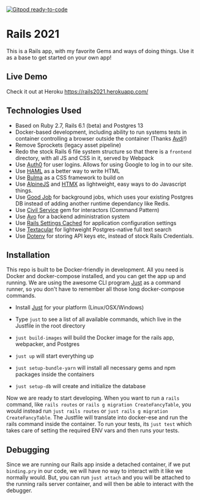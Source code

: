 [![Gitpod ready-to-code](https://img.shields.io/badge/Gitpod-ready--to--code-blue?logo=gitpod)](https://gitpod.io/#https://github.com/johnthethird/Rails2021)

# Rails 2021

This is a Rails app, with my favorite Gems and ways of doing things. Use it as a base to get started on your own app!

## Live Demo

Check it out at Heroku https://rails2021.herokuapp.com/

## Technologies Used

- Based on Ruby 2.7, Rails 6.1 (beta) and Postgres 13
- Docker-based development, including ability to run systems tests in container controlling a browser outside the container (Thanks [Avdi](https://dev.to/avdi/rails-6-system-tests-from-top-to-bottom-28g7)!)
- Remove Sprockets (legacy asset pipeline)
- Redo the stock Rails 6 file system structure so that there is a `frontend` directory, with all JS and CSS in it, served by Webpack
- Use [Auth0](https://github.com/auth0/omniauth-auth0) for user logins. Allows for using Google to log in to our site.
- Use [HAML](https://haml.info/tutorial.html) as a better way to write HTML
- Use [Bulma](https://bulma.io) as a CSS framework to build on
- Use [AlpineJS](https://github.com/alpinejs/alpine/) and [HTMX](https://htmx.org) as lightweight, easy ways to do Javascript things.
- Use [Good Job](https://github.com/bensheldon/good_job) for background jobs, which uses your existing Postgres DB instead of adding another runtime dependancy like Redis.
- Use [Civil Service](https://github.com/actblue/civil_service) gem for interactors (Command Pattern)
- Use [Avo](https://docs.avohq.io) for a backend administration system
- Use [Rails Settings Cached](https://github.com/huacnlee/rails-settings-cached) for application configuration settings
- Use [Textacular](http://textacular.github.io/textacular/) for lightweight Postgres-native full text search
- Use [Dotenv](https://github.com/bkeepers/dotenv) for storing API keys etc, instead of stock Rails Credentials.

## Installation

This repo is built to be Docker-friendly in development. All you need is Docker and docker-compose installed, and you can get the app up and running. We are using the awesome CLI program [Just](https://github.com/casey/just) as a command runner, so you don't have to remember all those long docker-compose commands.

- Install [Just](https://github.com/casey/just) for your platform (Linux/OSX/Windows)
- Type `just` to see a list of all available commands, which live in the Justfile in the root directory

- `just build-images` will build the Docker image for the rails app, webpacker, and Postgres
- `just up` will start everything up
- `just setup-bundle-yarn` will install all necessary gems and npm packages inside the containers
- `just setup-db` will create and initialize the database

Now we are ready to start developing. When you want to run a `rails` command, like `rails routes` or `rails g migration CreateFancyTable`, you would instead run `just rails routes` or `just rails g migration CreateFancyTable`. The Justfile will translate into docker-ese and run the rails command inside the container. To run your tests, its `just test` which takes care of setting the required ENV vars and then runs your tests.

## Debugging

Since we are running our Rails app inside a detached container, if we put `binding.pry` in our code, we will have no way to interact with it like we normally would. But, you can run `just attach` and you will be attached to the running rails server container, and will then be able to interact with the debugger.
